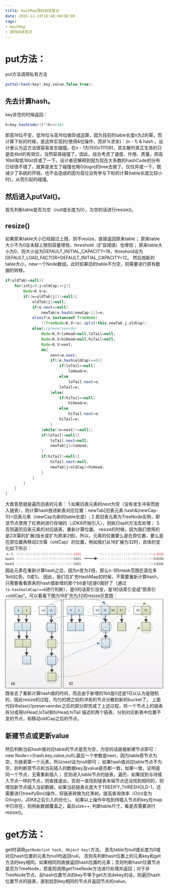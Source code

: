 ```yaml
---
title: HashMap源码阅读笔记
date: 2016-12-24T16:48:04+08:00
tags:
- HashMap
- 源码阅读笔记
---
```

# put方法：
put方法调用私有方法
```java
putVal(hash(key),key,value,false,true); 
```

## 先去计算hash。
key非空的时候返回：
```java
h=key.hashCode())^(h>>>16)
```
即高16位不变，低16位与高16位做异或运算，因为目前的table长度n为2的幂，而计算下标的时候，是这样实现的(使用&位操作，而非%求余)：(n - 1) & hash 。设计者认为这方法很容易发生碰撞。在n - 1为15(0x1111)时，其实散列真正生效的只是低4bit的有效位，当然容易碰撞了。因此，综合考虑了速度、作用、质量，把高16bit和低16bit异或了一下。设计者还解释到因为现在大多数的hashCode的分布已经很不错了，就算是发生了碰撞也用O(logn)的tree去做了。仅仅异或一下，既减少了系统的开销，也不会造成的因为高位没有参与下标的计算(table长度比较小时)，从而引起的碰撞。

## 然后进入putVal()。
首先判断table是否为空（null或长度为0），为空的话进行resize()。
## resize()
如果原来table大小已经超过上限，则不resize，直接返回原来table；
原来table大小不为0且未超上限则容量增倍，threshold（扩容阈值）也增倍；
原来table大小为0，则大小设为DEFAULT_INITIAL_CAPACITY=16，threshold设为DEFAULT_LOAD_FACTOR*DEFAULT_INITIAL_CAPACITY=12。
然后按新的table大小，new一个Node数组。此时如果旧的table不为空，则需要进行原有数据的转移。
```java
if(oldTab!=null){
    for(intj=0;j<oldCap;++j){
        Node<K,V>e;
        if((e=oldTab[j])!=null){
            oldTab[j]=null;
            if(e.next==null)
                newTab[e.hash&(newCap-1)]=e;
            elseif(e instanceof TreeNode)
                ((TreeNode<K,V>)e).split(this,newTab,j,oldCap);
            else{//preserveorder
                Node<K,V>loHead=null,loTail=null;
                Node<K,V>hiHead=null,hiTail=null;
                Node<K,V>next;
                do{
                    next=e.next;
                    if((e.hash&oldCap)==0){
                        if(loTail==null)
                            loHead=e;
                        else
                            loTail.next=e;
                        loTail=e;
                    }else{
                        if(hiTail==null)
                            hiHead=e;
                        else
                            hiTail.next=e;
                        hiTail=e;
                    }
                }while((e=next)!=null);
                if(loTail!=null){
                    loTail.next=null;
                    newTab[j]=loHead;
                }
                if(hiTail!=null){
                    hiTail.next=null;
                    newTab[j+oldCap]=hiHead;
                }
            }
        }
    }
}
```
大致意思就是遍历旧表的元素：
1.如果旧表元素的next为空（没有发生冲突而放入链表），则计算hash放进新表对应位置：newTab[旧表元素.hash&(newCap-1)]=旧表元素（newCap为新的table长度）;
2.若旧表元素为TreeNode实例，即该节点使用了红黑树进行存储的（JDK8开始引入），则执行split方法去处理；
3.否则遍历旧表元素的对应链表，重新计算位置。
resize的时候，因为我们使用的是2次幂的扩展(指长度扩为原来2倍)，所以，元素的位置要么是在原位置，要么是在原位置再移动2次幂（oldCap）的位置，例如我们从16扩展为32时，具体的变化如下所示：
![](1.png)
因此元素在重新计算hash之后，因为n变为2倍，那么n-1的mask范围在高位多1bit(红色，0或1)。
因此，我们在扩充HashMap的时候，不需要重新计算hash，只需要看看原来的hash值新增的那个bit是1还是0就好了（通过```(e.hash&oldCap)==0```进行判断），是0的话索引没变，是1的话索引变成“原索引+oldCap”。可以看看下图为16扩充为32的resize示意图：
![](2.png)
既省去了重新计算hash值的时间，而且由于新增的1bit是0还是1可以认为是随机的，因此resize的过程，均匀的把之前的冲突的节点分散到新的bucket了。
上面代码中else{//preserveorder之后的部分即完成了上述过程，将一个节点上的链表拆分成用loHead,loTail和hiHead,hiTail
描述的两个链表，分别对应新表中位置不变的节点，和移动oldCap之后的节点。

## 新建节点或更新value
然后判断当前hash值对应table的节点是否为空，为空的话直接新建节点即可：new Node<>(hash,key,value,null);最后一个参数是next，因为table原节点为空，为链表第一个元素，所以next设为null即可；
如果hash值对应table节点不为空，则判断原节点和当前插入的数据key及value是否都一致，如果一致，证明是同一个节点，无需重新插入；
否则进入table节点的链表，遍历，如果找到与待插入节点一样的节点，则直接退出，否则一直找到链表末端节点还没找到相同的，则增加新节点插入当前数据，如果当前链表长度大于TREEIFY_THRESHOLD-1，还需要进行treeifyBin()操作，将链表转换为红黑树，提高查询效率（O(n)变为O(logn)，JDK8之后引入的优化）。
如果以上操作中找到待插入节点的key在map中已存在，则用新数据覆盖之，最后size++, 判断table尺寸，看是否需要进行resize()。

# get方法：
get时调用```getNode(int hash, Object key)```方法。
首先table为null或长度为0或对应hash位置的元素为null均返回null。
否则先判断hash位置上的元素key和get方法的key相同，如果相同则直接返回hash位置的元素；否则判断hash位置节点是否为TreeNode，若是则调用getTreeNode方法进行处理并返回；对于非TreeNode节点，且hash位置节点的key不等于get方法dekey的话，则遍历hash位置节点的链表，直到找到key相同的节点并返回节点的value。
